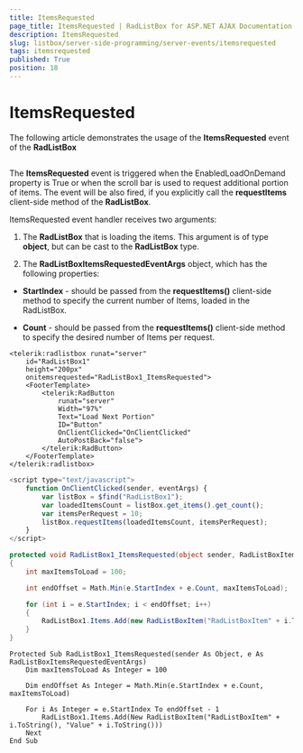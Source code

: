 ```yaml
---
title: ItemsRequested
page_title: ItemsRequested | RadListBox for ASP.NET AJAX Documentation
description: ItemsRequested
slug: listbox/server-side-programming/server-events/itemsrequested
tags: itemsrequested
published: True
position: 18
---
```


# ItemsRequested


The following article demonstrates the usage of the **ItemsRequested** event of the **RadListBox**

## 

The **ItemsRequested** event is triggered when the EnabledLoadOnDemand property is True or when the scroll bar is used to request additional portion of items. The event will be also fired, if you explicitly call the **requestItems** client-side method of the **RadListBox**.

ItemsRequested event handler receives two arguments:

1. The **RadListBox** that is loading the items. This argument is of type **object**, but can be cast to the **RadListBox** type.

1. The **RadListBoxItemsRequestedEventArgs** object, which has the following properties: 

* **StartIndex** - should be passed from the **requestItems()** client-side method to specify the current number of Items, loaded in the RadListBox. 

* **Count** - should be passed from the **requestItems()** client-side method to specify the desired number of Items per request. 

````ASPNET
<telerik:radlistbox runat="server"
	id="RadListBox1"
	height="200px"
	onitemsrequested="RadListBox1_ItemsRequested">
	<FooterTemplate>
		<telerik:RadButton
			runat="server"
			Width="97%"
			Text="Load Next Portion"
			ID="Button"
			OnClientClicked="OnClientClicked"
			AutoPostBack="false">
		</telerik:RadButton>
	</FooterTemplate>
</telerik:radlistbox>
````

````JavaScript
<script type="text/javascript">
	function OnClientClicked(sender, eventArgs) {
		var listBox = $find("RadListBox1");
		var loadedItemsCount = listBox.get_items().get_count();
		var itemsPerRequest = 10;
		listBox.requestItems(loadedItemsCount, itemsPerRequest);
	}
</script>
````

````C#
protected void RadListBox1_ItemsRequested(object sender, RadListBoxItemsRequestedEventArgs e)
{
	int maxItemsToLoad = 100;

	int endOffset = Math.Min(e.StartIndex + e.Count, maxItemsToLoad);

	for (int i = e.StartIndex; i < endOffset; i++)
	{
		RadListBox1.Items.Add(new RadListBoxItem("RadListBoxItem" + i.ToString(), "Value" + i.ToString()));
	}
}
````
````VB
Protected Sub RadListBox1_ItemsRequested(sender As Object, e As RadListBoxItemsRequestedEventArgs)
	Dim maxItemsToLoad As Integer = 100

	Dim endOffset As Integer = Math.Min(e.StartIndex + e.Count, maxItemsToLoad)

	For i As Integer = e.StartIndex To endOffset - 1
		RadListBox1.Items.Add(New RadListBoxItem("RadListBoxItem" + i.ToString(), "Value" + i.ToString()))
	Next
End Sub
````

